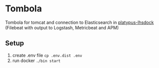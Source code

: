 # Tombola
Tombola for tomcat and connection to Elasticsearch in [platypus-lhsdock](https://github.com/lhsradek/platypus-lhsdock) (Filebeat with output to Logstash, Metricbeat and APM)

## Setup
1) create .env file ```cp .env.dist .env```
2) run docker ```./bin start```
